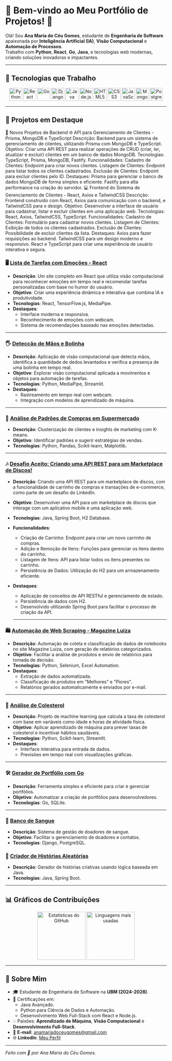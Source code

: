 # 🎨 Bem-vindo ao Meu Portfólio de Projetos! 👋

Olá! Sou **Ana Maria do Céu Gomes**, estudante de **Engenharia de Software** apaixonada por **Inteligência Artificial (IA)**, **Visão Computacional** e **Automação de Processos**.  
Trabalho com **Python**, **React**, **Go**, **Java**, e tecnologias web modernas, criando soluções inovadoras e impactantes.

---

## 🚀 Tecnologias que Trabalho

<div align="center">
  <img src="https://cdn.jsdelivr.net/gh/devicons/devicon/icons/python/python-original.svg" alt="Python" width="40" height="40"/>
  <img src="https://cdn.jsdelivr.net/gh/devicons/devicon/icons/react/react-original.svg" alt="React" width="40" height="40"/>
  <img src="https://cdn.jsdelivr.net/gh/devicons/devicon/icons/go/go-original.svg" alt="Go" width="40" height="40"/>
  <img src="https://cdn.jsdelivr.net/gh/devicons/devicon/icons/django/django-plain.svg" alt="Django" width="40" height="40"/>
  <img src="https://cdn.jsdelivr.net/gh/devicons/devicon/icons/java/java-original.svg" alt="Java" width="40" height="40"/>
  <img src="https://cdn.jsdelivr.net/gh/devicons/devicon/icons/nodejs/nodejs-original.svg" alt="Node.js" width="40" height="40"/>
  <img src="https://cdn.jsdelivr.net/gh/devicons/devicon/icons/html5/html5-original.svg" alt="HTML5" width="40" height="40"/>
  <img src="https://cdn.jsdelivr.net/gh/devicons/devicon/icons/css3/css3-original.svg" alt="CSS3" width="40" height="40"/>
  <img src="https://cdn.jsdelivr.net/gh/devicons/devicon/icons/javascript/javascript-original.svg" alt="JavaScript" width="40" height="40"/>
  <img src="https://cdn.jsdelivr.net/gh/devicons/devicon/icons/mongodb/mongodb-original.svg" alt="MongoDB" width="40" height="40"/>
  <img src="https://cdn.jsdelivr.net/gh/devicons/devicon/icons/postgresql/postgresql-original.svg" alt="PostgreSQL" width="40" height="40"/>
</div>

---

## 📂 Projetos em Destaque

🚀 Novos Projetos de Backend
🌐 API para Gerenciamento de Clientes - Prisma, MongoDB e TypeScript
Descrição: Backend para um sistema de gerenciamento de clientes, utilizando Prisma com MongoDB e TypeScript.
Objetivo: Criar uma API REST para realizar operações de CRUD (criar, ler, atualizar e excluir) clientes em um banco de dados MongoDB.
Tecnologias: TypeScript, Prisma, MongoDB, Fastify.
Funcionalidades:
Cadastro de Clientes: Endpoint para criar novos clientes.
Listagem de Clientes: Endpoint para listar todos os clientes cadastrados.
Exclusão de Clientes: Endpoint para excluir clientes pelo ID.
Destaques:
Prisma para gerenciar o banco de dados MongoDB de forma simples e eficiente.
Fastify para alta performance na criação do servidor.
💻 Frontend do Sistema de Gerenciamento de Clientes - React, Axios e TailwindCSS
Descrição: Frontend construído com React, Axios para comunicação com o backend, e TailwindCSS para o design.
Objetivo: Desenvolver a interface de usuário para cadastrar, listar e excluir clientes em uma aplicação web.
Tecnologias: React, Axios, TailwindCSS, TypeScript.
Funcionalidades:
Cadastro de Clientes: Formulário para cadastrar novos clientes.
Listagem de Clientes: Exibição de todos os clientes cadastrados.
Exclusão de Clientes: Possibilidade de excluir clientes da lista.
Destaques:
Axios para fazer requisições ao backend.
TailwindCSS para um design moderno e responsivo.
React e TypeScript para criar uma experiência de usuário interativa e segura.

### 🖥️ [Lista de Tarefas com Emoções - React](https://github.com/Annnaceu/lista-tarefas-emocoes.git)
- **Descrição**: Um site completo em React que utiliza visão computacional para reconhecer emoções em tempo real e recomendar tarefas personalizadas com base no humor do usuário.
- **Objetivo**: Criar uma experiência dinâmica e interativa que combina IA e produtividade.
- **Tecnologias**: React, TensorFlow.js, MediaPipe.
- **Destaques**:
  - Interface moderna e responsiva.
  - Reconhecimento de emoções com webcam.
  - Sistema de recomendações baseado nas emoções detectadas.

---

### 🖐️ [Detecção de Mãos e Bolinha](https://github.com/Annnaceu/detector-maos.git)
- **Descrição**: Aplicação de visão computacional que detecta mãos, identifica a quantidade de dedos levantados e verifica a presença de uma bolinha em tempo real.
- **Objetivo**: Explorar visão computacional aplicada a movimentos e objetos para automação de tarefas.
- **Tecnologias**: Python, MediaPipe, Streamlit.
- **Destaques**:
  - Rastreamento em tempo real com webcam.
  - Integração com modelos de aprendizado de máquina.

---

### 🛒 [Análise de Padrões de Compras em Supermercado](https://github.com/Annnaceu/analise-supermercado.git)
- **Descrição**: Clusterização de clientes e insights de marketing com K-means.
- **Objetivo**: Identificar padrões e sugerir estratégias de vendas.
- **Tecnologias**: Python, Pandas, Scikit-learn, Matplotlib.

---
### 🎶 [Desafio Aceito: Criando uma API REST para um Marketplace de Discos!](https://github.com/Annnaceu/marketplace-api.git)
- **Descrição**: Criando uma API REST para um marketplace de discos, com a funcionalidade de carrinho de compras e transações de e-commerce, como parte de um desafio do LinkedIn.
- **Objetivo**: Desenvolver uma API para um marketplace de discos que interage com um aplicativo mobile e uma aplicação web.
- **Tecnologias**: Java, Spring Boot, H2 Database.
- **Funcionalidades**:
  - Criação de Carrinho: Endpoint para criar um novo carrinho de compras.
  - Adição e Remoção de Itens: Funções para gerenciar os itens dentro do carrinho.
  - Listagem de Itens: API para listar todos os itens presentes no carrinho.
  - Persistência de Dados: Utilização do H2 para um armazenamento eficiente.
- **Destaques**:
  - Aplicação de conceitos de API RESTful e gerenciamento de estado.
  - Persistência de dados com H2.
  - Desenvolvido utilizando Spring Boot para facilitar o processo de criação da API.
 
  ---
 
### 🛍️ [Automação de Web Scraping - Magazine Luiza](https://github.com/Annnaceu/DesafioPratico.git)
- **Descrição**: Automação de coleta e classificação de dados de notebooks no site Magazine Luiza, com geração de relatórios categorizados.
- **Objetivo**: Facilitar a análise de produtos e envio de relatórios para tomada de decisão.
- **Tecnologias**: Python, Selenium, Excel Automation.
- **Destaques**:
  - Extração de dados automatizada.
  - Classificação de produtos em "Melhores" e "Piores".
  - Relatórios gerados automaticamente e enviados por e-mail.

---

### 🧬 [Análise de Colesterol](https://github.com/Annnaceu/colesterol-analysis.git)
- **Descrição**: Projeto de machine learning que calcula a taxa de colesterol com base em variáveis como idade e horas de atividade física.
- **Objetivo**: Aplicar aprendizado de máquina para prever taxas de colesterol e incentivar hábitos saudáveis.
- **Tecnologias**: Python, Scikit-learn, Streamlit.
- **Destaques**:
  - Interface interativa para entrada de dados.
  - Previsões em tempo real com visualizações gráficas.

---

### 🛠️ [Gerador de Portfólio com Go](https://github.com/Annnaceu/gerador-portifolio.git)
- **Descrição**: Ferramenta simples e eficiente para criar e gerenciar portfólios.
- **Objetivo**: Automatizar a criação de portfólios para desenvolvedores.
- **Tecnologias**: Go, SQLite.

---

### 💉 [Banco de Sangue](https://github.com/Annnaceu/Banco_de_Sangue.git)
- **Descrição**: Sistema de gestão de doadores de sangue.
- **Objetivo**: Facilitar o gerenciamento de doadores e contatos.
- **Tecnologias**: Django, PostgreSQL.

### 📖 [Criador de Histórias Aleatórias](https://github.com/Annnaceu/Historias_java.git)
- **Descrição**: Gerador de histórias criativas usando lógica baseada em Java.
- **Tecnologias**: Java, Spring Boot.

---

## 📊 Gráficos de Contribuições
<div align="center">
  <img src="https://github-readme-stats.vercel.app/api?username=Annnaceu&show_icons=true&theme=radical" alt="Estatísticas do GitHub" height="150"/>
  <img src="https://github-readme-stats.vercel.app/api/top-langs/?username=Annnaceu&layout=compact&theme=radical" alt="Linguagens mais usadas" height="150"/>
</div>

---

## 🌟 Sobre Mim
- 🎓 Estudante de Engenharia de Software na **UBM (2024-2028)**.
- 🎯 Certificações em:
  - Java Avançado.
  - Python para Ciência de Dados e Automação.
  - Desenvolvimento Web Full-Stack com React e Node.js.
- 💡 Paixões: **Aprendizado de Máquina**, **Visão Computacional** e **Desenvolvimento Full-Stack**.
- 📧 **E-mail**: [anamariadoceugomes@gmail.com](mailto:anamariadoceugomes@gmail.com)  
- 🌐 **LinkedIn**: [Meu Perfil](https://www.linkedin.com/in/ana-gomes080520)

---

*Feito com 💖 por Ana Maria do Céu Gomes.*


       


